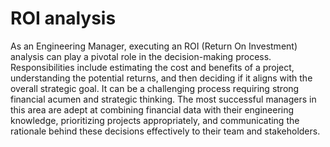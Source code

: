 # ROI analysis

As an Engineering Manager, executing an ROI (Return On Investment) analysis can play a pivotal role in the decision-making process. Responsibilities include estimating the cost and benefits of a project, understanding the potential returns, and then deciding if it aligns with the overall strategic goal. It can be a challenging process requiring strong financial acumen and strategic thinking. The most successful managers in this area are adept at combining financial data with their engineering knowledge, prioritizing projects appropriately, and communicating the rationale behind these decisions effectively to their team and stakeholders.